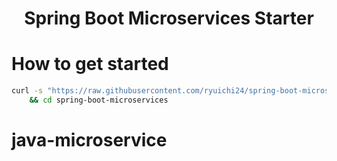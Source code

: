 <h1 align="center">Spring Boot Microservices Starter</h1>

# How to get started

```bash
curl -s "https://raw.githubusercontent.com/ryuichi24/spring-boot-microservices/starter-template/init.sh" | bash \
    && cd spring-boot-microservices
```
# java-microservice
